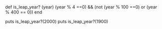 def is_leap_year? (year)
  (year % 4 ==0) && (not (year % 100 ==0) or (year % 400 == 0))
end

puts is_leap_year?(2000)
puts is_leap_year?(1900)

